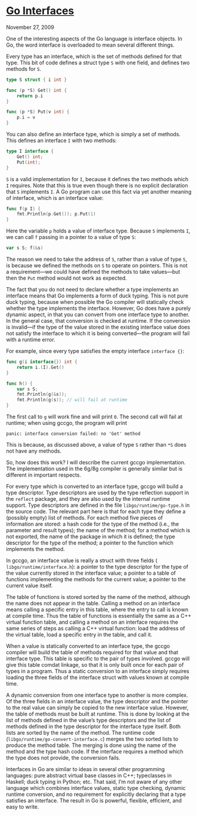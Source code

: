 # [Go Interfaces][1]

November 27, 2009

[1]: https://www.airs.com/blog/archives/277


One of the interesting aspects of the Go language is interface objects.  In Go, 
the word interface is overloaded to mean several different things.

Every type has an interface, which is the set of methods defined for that type. 
This bit of code defines a struct type `S` with one field, and defines two 
methods for `S`.

```go
type S struct { i int } 

func (p *S) Get() int { 
    return p.i 
} 

func (p *S) Put(v int) { 
    p.i = v 
}
```

You can also define an interface type, which is simply a set of methods.  This 
defines an interface `I` with two methods:

```go
type I interface {   
    Get() int;   
    Put(int); 
}
```

`S` is a valid implementation for `I`, because it defines the two methods which 
`I` requires. Note that this is true even though there is no explicit 
declaration that `S` implements `I`. A Go program can use this fact via yet 
another meaning of interface, which is an interface value:

```go
func f(p I) { 
    fmt.Println(p.Get()); p.Put(1) 
}
```

Here the variable `p` holds a value of interface type. Because `S` implements 
`I`, we can call `f` passing in a pointer to a value of type `S`:

```go
var s S; f(&s)
```

The reason we need to take the address of `S`, rather than a value of type `S`, 
is because we defined the methods on `S` to operate on pointers. This is not a 
requirement—we could have defined the methods to take values—but then the `Put` 
method would not work as expected.

The fact that you do not need to declare whether a type implements an interface 
means that Go implements a form of duck typing. This is not pure duck typing, 
because when possible the Go compiler will statically check whether the type 
implements the interface. However, Go does have a purely dynamic aspect, in that 
you can convert from one interface type to another. In the general case, that 
conversion is checked at runtime.  If the conversion is invalid—if the type of 
the value stored in the existing interface value does not satisfy the interface 
to which it is being converted—the program will fail with a runtime error.

For example, since every type satisfies the empty interface `interface {}`:

```go
func g(i interface{}) int { 
    return i.(I).Get() 
} 

func h() {   
    var s S;
    fmt.Println(g(&s));   
    fmt.Println(g(s)); // will fail at runtime 
}
```

The first call to `g` will work fine and will print `0`. The second call will 
fail at runtime; when using gccgo, the program will print

`panic: interface conversion failed: no 'Get' method`

This is because, as discussed above, a value of type `S` rather than `*S` does 
not have any methods.

So, how does this work? I will describe the current gccgo implementation. The 
implementation used in the 6g/8g compiler is generally similar but is different 
in important respects.

For every type which is converted to an interface type, gccgo will build a type 
descriptor. Type descriptors are used by the type reflection support in the 
`reflect` package, and they are also used by the internal runtime support. Type 
descriptors are defined in the file `libgo/runtime/go-type.h` in the source 
code. The relevant part here is that for each type they define a (possibly 
empty) list of methods. For each method five pieces of information are stored: a 
hash code for the type of the method (i.e., the parameter and result types); the 
name of the method; for a method which is not exported, the name of the package 
in which it is defined; the type descriptor for the type of the method; a 
pointer to the function which implements the method.

In gccgo, an interface value is really a struct with three fields (
`libgo/runtime/interface.h`): a pointer to the type descriptor for the type of 
the value currently stored in the interface value; a pointer to a table of 
functions implementing the methods for the current value; a pointer to the 
current value itself.

The table of functions is stored sorted by the name of the method, although the 
name does not appear in the table. Calling a method on an interface means 
calling a specific entry in this table, where the entry to call is known at 
compile time. Thus the table of functions is essentially the same as a C++ 
virtual function table, and calling a method on an interface requires the same 
series of steps as calling a C++ virtual function: load the address of the 
virtual table, load a specific entry in the table, and call it.

When a value is statically converted to an interface type, the gccgo compiler 
will build the table of methods required for that value and that interface type. 
This table is specific to the pair of types involved. gccgo will give this table 
comdat linkage, so that it is only built once for each pair of types in a 
program. Thus a static conversion to an interface simply requires loading the 
three fields of the interface struct with values known at compile time.

A dynamic conversion from one interface type to another is more complex.  Of the 
three fields in an interface value, the type descriptor and the pointer to the 
real value can simply be copied to the new interface value. However, the table 
of methods must be built at runtime. This is done by looking at the list of 
methods defined in the value’s type descriptors and the list of methods defined 
in the type descriptor for the interface type itself. Both lists are sorted by 
the name of the method. The runtime code (`libgo/runtime/go-convert-interface.c`) 
merges the two sorted lists to produce the method table. The merging is done 
using the name of the method and the type hash code. If the interface requires a 
method which the type does not provide, the conversion fails.

Interfaces in Go are similar to ideas in several other programming languages: 
pure abstract virtual base classes in C++; typeclasses in Haskell; duck typing 
in Python; etc. That said, I’m not aware of any other language which combines 
interface values, static type checking, dynamic runtime conversion, and no 
requirement for explicitly declaring that a type satisfies an interface. The 
result in Go is powerful, flexible, efficient, and easy to write.

